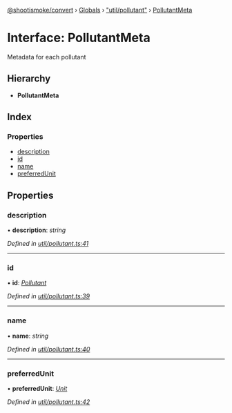 [@shootismoke/convert](../README.md) › [Globals](../globals.md) › ["util/pollutant"](../modules/_util_pollutant_.md) › [PollutantMeta](_util_pollutant_.pollutantmeta.md)

# Interface: PollutantMeta

Metadata for each pollutant

## Hierarchy

* **PollutantMeta**

## Index

### Properties

* [description](_util_pollutant_.pollutantmeta.md#description)
* [id](_util_pollutant_.pollutantmeta.md#id)
* [name](_util_pollutant_.pollutantmeta.md#name)
* [preferredUnit](_util_pollutant_.pollutantmeta.md#preferredunit)

## Properties

###  description

• **description**: *string*

*Defined in [util/pollutant.ts:41](https://github.com/shootismoke/common/blob/0be10ae/packages/convert/src/util/pollutant.ts#L41)*

___

###  id

• **id**: *[Pollutant](../modules/_util_pollutant_.md#pollutant)*

*Defined in [util/pollutant.ts:39](https://github.com/shootismoke/common/blob/0be10ae/packages/convert/src/util/pollutant.ts#L39)*

___

###  name

• **name**: *string*

*Defined in [util/pollutant.ts:40](https://github.com/shootismoke/common/blob/0be10ae/packages/convert/src/util/pollutant.ts#L40)*

___

###  preferredUnit

• **preferredUnit**: *[Unit](../modules/_util_pollutant_.md#unit)*

*Defined in [util/pollutant.ts:42](https://github.com/shootismoke/common/blob/0be10ae/packages/convert/src/util/pollutant.ts#L42)*
